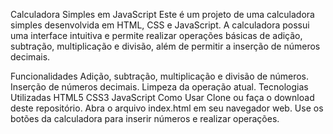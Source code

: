 Calculadora Simples em JavaScript
Este é um projeto de uma calculadora simples desenvolvida em HTML, CSS e JavaScript. A calculadora possui uma interface intuitiva e permite realizar operações básicas de adição, subtração, multiplicação e divisão, além de permitir a inserção de números decimais.

Funcionalidades
Adição, subtração, multiplicação e divisão de números.
Inserção de números decimais.
Limpeza da operação atual.
Tecnologias Utilizadas
HTML5
CSS3
JavaScript
Como Usar
Clone ou faça o download deste repositório.
Abra o arquivo index.html em seu navegador web.
Use os botões da calculadora para inserir números e realizar operações.
